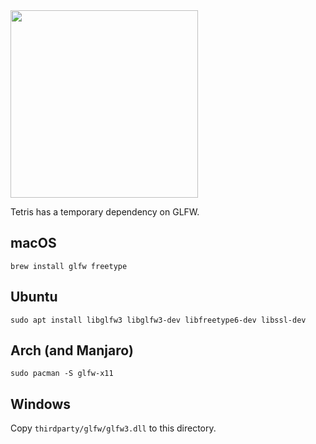 <img src='https://raw.githubusercontent.com/vlang/v/master/examples/tetris/screenshot.png' width=300>

Tetris has a temporary dependency on GLFW. 

## macOS
`brew install glfw freetype` 
 
## Ubuntu 
`sudo apt install libglfw3 libglfw3-dev libfreetype6-dev libssl-dev`

## Arch (and Manjaro)
`sudo pacman -S glfw-x11` 

## Windows 
Copy `thirdparty/glfw/glfw3.dll` to this directory. 
